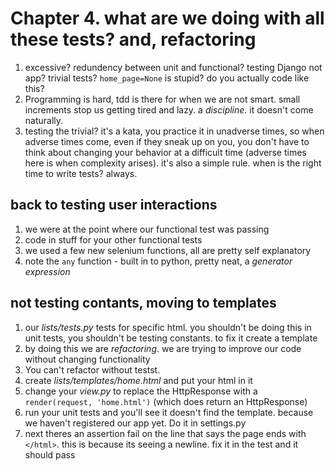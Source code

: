 # Chapter 4. what are we doing with all these tests? and, refactoring

1. excessive? redundency between unit and functional? testing Django not app? trivial tests? `home_page=None` is stupid? do you actually code like this?
2. Programming is hard, tdd is there for when we are not smart. small increments stop us getting tired and lazy. a _discipline_. it doesn't come naturally.
3. testing the trivial? it's a kata, you practice it in unadverse times, so when adverse times come, even if they sneak up on you, you don't have to think about changing your behavior at a difficult time (adverse times here is when complexity arises). it's also a simple rule. when is the right time to write tests? always.

## back to testing user interactions
1. we were at the point where our functional test was passing 
2. code in stuff for your other functional tests
3. we used a few new selenium functions, all are pretty self explanatory
4. note the `any` function - built in to python, pretty neat, a _generator expression_

## not testing contants, moving to templates
1. our _lists/tests.py_ tests for specific html. you shouldn't be doing this in unit tests, you shouldn't be testing constants. to fix it create a template
2. by doing this we are _refactoring_. we are trying to improve our code without changing functionality
3. You can't refactor without testst.
4. create _lists/templates/home.html_ and put your html in it
5. change your _view.py_ to replace the HttpResponse with a `render(request, 'home.html')` (which does return an HttpResponse)
6. run your unit tests and you'll see it doesn't find the template. because we haven't registered our app yet. Do it in settings.py
7. next theres an assertion fail on the line that says the page ends with `</html>`. this is because its seeing a newline. fix it in the test and it should pass
